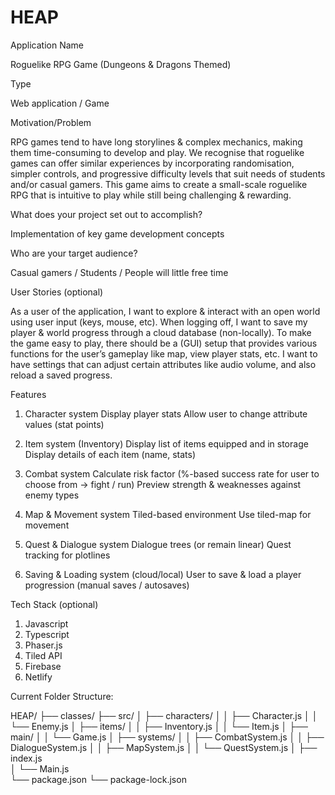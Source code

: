 # HEAP

Application Name 

Roguelike RPG Game (Dungeons & Dragons Themed)


Type

Web application / Game


Motivation/Problem

RPG games tend to have long storylines & complex mechanics, making them time-consuming to develop and play. We recognise that roguelike games can offer similar experiences by incorporating randomisation, simpler controls, and progressive difficulty levels that suit needs of students and/or casual gamers. This game aims to create a small-scale roguelike RPG that is intuitive to play while still being challenging & rewarding.


What does your project set out to accomplish?

Implementation of key game development concepts


Who are your target audience?

Casual gamers / Students / People will little free time

User Stories (optional)

As a user of the application, I want to explore & interact with an open world using user input (keys, mouse, etc). When logging off, I want to save my player & world progress through a cloud database (non-locally). To make the game easy to play, there should be a (GUI) setup that provides various functions for the user’s gameplay like map, view player stats, etc. I want to have settings that can adjust certain attributes like audio volume, and also reload a saved progress.


Features

1. Character system
Display player stats
Allow user to change attribute values (stat points)

2. Item system (Inventory)
Display list of items equipped and in storage
Display details of each item (name, stats)

3. Combat system
Calculate risk factor (%-based success rate for user to choose from → fight / run)
Preview strength & weaknesses against enemy types

4. Map & Movement system
Tiled-based environment
Use tiled-map for movement

5. Quest & Dialogue system
Dialogue trees (or remain linear)
Quest tracking for plotlines

6. Saving & Loading system (cloud/local)
User to save & load a player progression (manual saves / autosaves)


Tech Stack (optional)

1. Javascript
2. Typescript
3. Phaser.js
4. Tiled API 
5. Firebase 
6. Netlify




Current Folder Structure:

HEAP/
├── classes/ 
├── src/
│   ├── characters/
│   │   ├── Character.js
│   │   └── Enemy.js
│   ├── items/
│   │   ├── Inventory.js
│   │   └── Item.js
│   ├── main/
│   │   └── Game.js
│   ├── systems/
│   │   ├── CombatSystem.js
│   │   ├── DialogueSystem.js
│   │   ├── MapSystem.js
│   │   └── QuestSystem.js
│   ├── index.js       
│   └── Main.js         
└── package.json
└── package-lock.json

